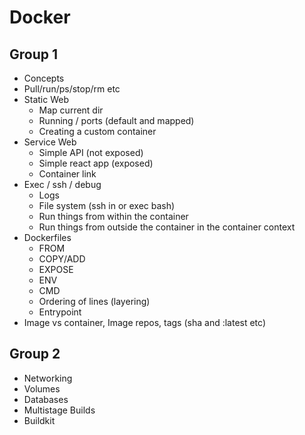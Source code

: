 # Docker

## Group 1 

* Concepts 
* Pull/run/ps/stop/rm etc 
* Static Web 
  * Map current dir 
  * Running / ports (default and mapped) 
  * Creating a custom container 
* Service Web 
  * Simple API (not exposed) 
  * Simple react app (exposed) 
  * Container link 
* Exec / ssh / debug 
  * Logs 
  * File system (ssh in or exec bash) 
  * Run things from within the container 
  * Run things from outside the container in the container context 
* Dockerfiles 
  * FROM 
  * COPY/ADD 
  * EXPOSE 
  * ENV 
  * CMD 
  * Ordering of lines (layering) 
  * Entrypoint 
* Image vs container, Image repos, tags (sha and :latest etc)

## Group 2 

* Networking 
* Volumes 
* Databases 
* Multistage Builds 
* Buildkit 